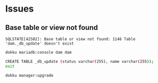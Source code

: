 # Issues

## Base table or view not found

```log
SQLSTATE[42S02]: Base table or view not found: 1146 Table 'dam._db_update' doesn't exist
```

```sh
dokku mariadb:console dam dam

CREATE TABLE _db_update (status varchar(255), name varchar(255));
exit

dokku manager:upgrade
```
